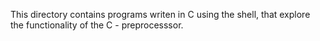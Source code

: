 This directory contains programs writen in C using the shell, that explore the functionality of the C - preprocesssor.
